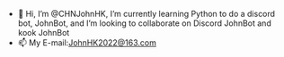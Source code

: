 - 👋 Hi, I’m @CHNJohnHK, I’m currently learning Python to do a discord bot, JohnBot, and I’m looking to collaborate on Discord JohnBot and kook JohnBot
- 📫 My E-mail:JohnHK2022@163.com

<!---
CHNJohnHK/CHNJohnHK is a ✨ special ✨ repository because its `README.md` (this file) appears on your GitHub profile.
You can click the Preview link to take a look at your changes.
--->
